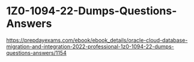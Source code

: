 # 1Z0-1094-22-Dumps-Questions-Answers
https://prepdayexams.com/ebook/ebook_details/oracle-cloud-database-migration-and-integration-2022-professional-1z0-1094-22-dumps-questions-answers/1154
